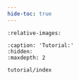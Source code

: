 ```yaml
---
hide-toc: true
---
```


```{include} ../../README.md
:relative-images:
```

```{toctree}
:caption: 'Tutorial:'
:hidden:
:maxdepth: 2

tutorial/index
```
